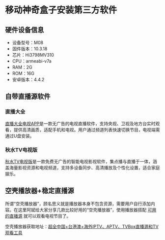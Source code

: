 # 移动神奇盒子安装第三方软件

## 硬件设备信息

- 设备型号：M08
- 固件版本：10.3.18
- 芯片：Hi3798MV310
- CPU：armeabi-v7a
- RAM：2G
- ROM：16G
- 安卓版本：4.4.2

## 自带直播源软件

### 直播大全

[直播大全电视APP](https://www.wangdu.site/software/dianshihezi/2261.html)是一款无广告的电视直播软件，支持央视、卫视及地方台实时观看，提供高清画质，适配手机和电视。用户通过频道列表快速切换节目，电视端需通过U盘安装。

### 秋水TV电视版

[秋水TV电视版](https://www.wangdu.site/software/dianshihezi/2271.html)是一款免费无广告的智能电视影视软件，集点播与直播于一体，涵盖海量影视资源和电视频道，支持多设备同步、高清播放及个性化设置，适合家庭娱乐。

## 空壳播放器+稳定直播源

所谓“空壳播放器”，顾名思义就是播放器本身不包含资源，需要用户自行添加内容。在这里阿斌给大家分享几款比较好用的“空壳播放器”，使用播放器搭配 [可用的直播源](https://flowus.cn/wwkejishe/share/2a321694-8729-467b-81db-417e4f99022e?code=BCRWJL) 就可以观看电视节目了。

空壳播放器获取地址：[超全中国+台港澳+海外IPTV、APTV、TVBox直播源和TV观看工具](https://www.wangdu.site/software/av-read/339.html)